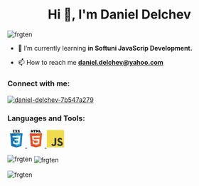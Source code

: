 <h1 align="center">Hi 👋, I'm Daniel Delchev</h1>
<!-- <h3 align="center">A  frontend developer student</h3> -->

<p align="left"> <img src="https://komarev.com/ghpvc/?username=frgten&label=Profile%20views&color=0e75b6&style=flat" alt="frgten" /> </p>

- 🌱 I’m currently learning **in Softuni JavaScrip Development.**

- 📫 How to reach me **daniel.delchev@yahoo.com**

<h3 align="left">Connect with me:</h3>
<p align="left">
<a href="https://linkedin.com/in/daniel-delchev-7b547a279" target="blank"><img align="center" src="https://raw.githubusercontent.com/rahuldkjain/github-profile-readme-generator/master/src/images/icons/Social/linked-in-alt.svg" alt="daniel-delchev-7b547a279" height="30" width="40" /></a>
</p>

<h3 align="left">Languages and Tools:</h3>
<p align="left"> <a href="https://www.w3schools.com/css/" target="_blank" rel="noreferrer"> <img src="https://raw.githubusercontent.com/devicons/devicon/master/icons/css3/css3-original-wordmark.svg" alt="css3" width="40" height="40"/> </a> <a href="https://www.w3.org/html/" target="_blank" rel="noreferrer"> <img src="https://raw.githubusercontent.com/devicons/devicon/master/icons/html5/html5-original-wordmark.svg" alt="html5" width="40" height="40"/> </a> <a href="https://developer.mozilla.org/en-US/docs/Web/JavaScript" target="_blank" rel="noreferrer"> <img src="https://raw.githubusercontent.com/devicons/devicon/master/icons/javascript/javascript-original.svg" alt="javascript" width="40" height="40"/> </a> </p>

<p><img align="left" src="https://github-readme-stats.vercel.app/api/top-langs?username=frgten&show_icons=true&locale=en&layout=compact" alt="frgten" /></p>

<p>&nbsp;<img align="center" src="https://github-readme-stats.vercel.app/api?username=frgten&show_icons=true&locale=en" alt="frgten" /></p>

<p><img align="center" src="https://github-readme-streak-stats.herokuapp.com/?user=frgten&" alt="frgten" /></p>

